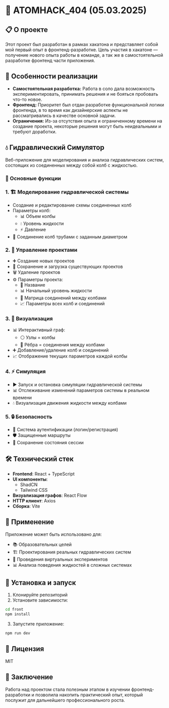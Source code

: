 # 🧪 ATOMHACK_404 (05.03.2025)

## 📋 О проекте

Этот проект был разработан в рамках хакатона и представляет собой мой первый опыт в фронтенд-разработке. Цель участия в хакатоне — получение нового опыта работы в команде, а так же в самостоятельной разработке фронтенд части приложения.

## 🎯 Особенности реализации

- **Самостоятельная разработка:** Работа в соло дала возможность экспериментировать, принимать решения и не бояться пробовать что-то новое.
- **Фронтенд:** Приоритет был отдан разработке функциональной логики фронтенда, в то время как дизайнерские аспекты не рассматривались в качестве основной задачи.
- **Ограничения:** Из-за отсутствия опыта и ограниченному времени на создание проекта, некоторые решения могут быть неидеальными и требуют доработки.

## 💧 Гидравлический Симулятор

Веб-приложение для моделирования и анализа гидравлических систем, состоящих из соединенных между собой колб с жидкостью.

### 🚀 Основные функции

### 1. 🏗️ Моделирование гидравлической системы
- Создание и редактирование схемы соединенных колб
- Параметры колб:
  - 📊 Объем колбы
  - 💧 Уровень жидкости
  - ⚡ Давление
- 🔄 Соединение колб трубами с заданным диаметром

### 2. 📁 Управление проектами
- ➕ Создание новых проектов
- 💾 Сохранение и загрузка существующих проектов
- 🗑️ Удаление проектов
- ⚙️ Параметры проекта:
  - 📝 Название
  - 📊 Начальный уровень жидкости
  - 🔗 Матрица соединений между колбами
  - 📈 Параметры всех колб и соединений

### 3. 🎨 Визуализация
- 📊 Интерактивный граф:
  - ⚪ Узлы = колбы
  - 🔗 Рёбра = соединения между колбами
- ➕ Добавление/удаление колб и соединений
- 📈 Отображение текущих параметров каждой колбы

### 4. ⚡ Симуляция
- ▶️ Запуск и остановка симуляции гидравлической системы
- 📊 Отслеживание изменений параметров системы в реальном времени
- 💧 Визуализация движения жидкости между колбами

### 5. 🔒 Безопасность
- 👤 Система аутентификации (логин/регистрация)
- 🛡️ Защищенные маршруты
- 💾 Сохранение состояния сессии

## 🛠️ Технический стек

- **Frontend**: React + TypeScript
- **UI компоненты**: 
  - ShadCN
  - Tailwind CSS
- **Визуализация графов**: React Flow
- **HTTP клиент**: Axios
- **Сборка**: Vite

## 🎯 Применение

Приложение может быть использовано для:
- 📚 Образовательных целей
- 🏗️ Проектирования реальных гидравлических систем
- 🔬 Проведения виртуальных экспериментов
- 📊 Анализа поведения жидкостей в сложных системах

## 🚀 Установка и запуск

1. Клонируйте репозиторий
2. Установите зависимости:
```bash
cd front
npm install
```
3. Запустите приложение:
```bash
npm run dev
```

## 📄 Лицензия

MIT 

## 📝 Заключение

Работа над проектом стала полезным этапом в изучении фронтенд-разработки и позволила накопить практический опыт, который послужит для дальнейшего профессионального роста.